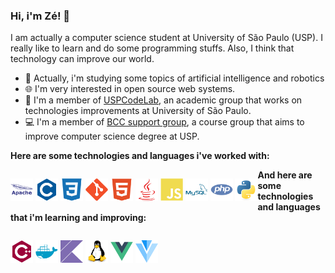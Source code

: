 ### Hi, i'm Zé! 👋

I am actually a computer science student at University of São Paulo (USP). I really like to learn and do some programming stuffs. Also, I think that technology can improve our world.

- 🤖 Actually, i'm studying some topics of artificial intelligence and robotics
- 🌐 I'm very interested in open source web systems.
- 🧪 I'm a member of [USPCodeLab](https://codelab.ime.usp.br/), an academic group that works on technologies improvements at University of São Paulo.
- 💻 I'm a member of [BCC support group](https://bcc.ime.usp.br/principal/miscelanea/rc.html), a course group that aims to improve computer science degree at USP.

**Here are some technologies and languages i've worked with:**

<p style="float: left;">
  <a href="#" style="text-decoration: none; cursor: default;">
    <img src="assets/apache.svg" height="36" alt="Apache"/>
  </a>
  <a href="#" style="text-decoration: none; cursor: default;">
    <img src="assets/c.svg" height="36" alt="C"/>
  </a>
  <a href="#" style="text-decoration: none; cursor: default;">
    <img src="assets/css3.svg" height="36" alt="CSS3"/>
  </a>
  <a href="#" style="text-decoration: none; cursor: default;">
    <img src="assets/git.svg" height="36" alt="Git"/>
  </a>
  <a href="#" style="text-decoration: none; cursor: default;">
    <img src="assets/html5.svg" height="36" alt="HTML5"/>
  </a>
  <a href="#" style="text-decoration: none; cursor: default;">
    <img src="assets/java.svg" height="36" alt="Java"/>
  </a>
  <a href="#" style="text-decoration: none; cursor: default;">
    <img src="assets/javascript.svg" height="36" alt="Javascript"/>
  </a>
  <a href="#" style="text-decoration: none; cursor: default;">
    <img src="assets/mysql.svg" height="36" alt="MySQL"/>
  </a>
  <a href="#" style="text-decoration: none; cursor: default;">
    <img src="assets/php.svg" height="36" alt="PHP"/>
  </a>
  <a href="#" style="text-decoration: none; cursor: default;">
    <img src="assets/python.svg" height="36" alt="Python"/>
  </a>
</p>

**And here are some technologies and languages that i'm learning and improving:**

<p style="float: left;">
  <a href="#" style="text-decoration: none; cursor: default;">
    <img src="assets/cpp.svg" height="36" alt="C++"/>
  </a>
  <a href="#" style="text-decoration: none; cursor: default;">
    <img src="assets/docker.svg" height="36" alt="Docker"/>
  </a>
  <a href="#" style="text-decoration: none; cursor: default;">
    <img src="assets/kotlin.svg" height="36" alt="Kotlin"/>
  </a>
  <a href="#" style="text-decoration: none; cursor: default;">
    <img src="assets/linux.svg" height="36" alt="Linux"/>
  </a>
  <a href="#" style="text-decoration: none; cursor: default;">
    <img src="assets/vuejs.svg" height="36" alt="VueJS"/>
  </a>
  <a href="#" style="text-decoration: none; cursor: default;">
    <img src="assets/vuetify.svg" height="36" alt="Vuetify"/>
  </a>
</p>
